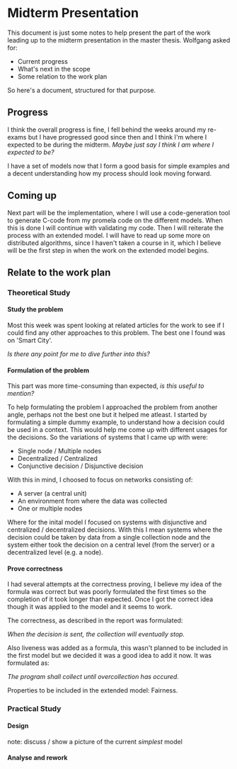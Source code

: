 # Midterm Presentation

This document is just some notes to help present the part of the work leading up to the midterm presentation in the master thesis. Wolfgang asked for:

* Current progress
* What's next in the scope
* Some relation to the work plan
 
So here's a document, structured for that purpose.

## Progress

I think the overall progress is fine, I fell behind the weeks around my re-exams but I have progressed good since then and I think I'm where I expected to be during the midterm. *Maybe just say I think I am where I expected to be?*

I have a set of models now that I form a good basis for simple examples and a decent understanding how my process should look moving forward. 

## Coming up

Next part will be the implementation, where I will use a code-generation tool to generate C-code from my promela code on the different models. When this is done I will continue with validating my code. Then I will reiterate the process with an extended model. I will have to read up some more on distributed algorithms, since I haven't taken a course in it, which I believe will be the first step in when the work on the extended model begins.

## Relate to the work plan

### Theoretical Study

#### Study the problem

Most this week was spent looking at related articles for the work to see if I could find any other approaches to this problem. The best one I found was on 'Smart City'. 

*Is there any point for me to dive further into this?*

#### Formulation of the problem

This part was more time-consuming than expected, *is this useful to mention?*

To help formulating the problem I approached the problem from another angle, perhaps not the best one but it helped me atleast. I started by formulating a simple dummy example, to understand how a decision could be used in a context. This would help me come up with different usages for the decisions. So the variations of systems that I came up with were: 

* Single node / Multiple nodes
* Decentralized / Centralized 
* Conjunctive decision / Disjunctive decision

With this in mind, I choosed to focus on networks consisting of:

* A server (a central unit)
* An environment from where the data was collected
* One or multiple nodes

Where for the inital model I focused on systems with disjunctive and centralized / decentralized decisions. With this I mean systems where the decision could be taken by data from a single collection node and the system either took the decision on a central level (from the server) or a decentralized level (e.g. a node). 

#### Prove correctness

I had several attempts at the correctness proving, I believe my idea of the formula was correct but was poorly formulated the first times so the completion of it took longer than expected. Once I got the correct idea though it was applied to the model and it seems to work.

The correctness, as described in the report was formulated:

*When the decision is sent, the collection will eventually stop.*

Also liveness was added as a formula, this wasn't planned to be included in the first model but we decided it was a good idea to add it now. It was formulated as:

*The program shall collect until overcollection has occured.*

Properties to be included in the extended model: Fairness.

### Practical Study

#### Design

note: discuss / show a picture of the current _simplest_ model

#### Analyse and rework
